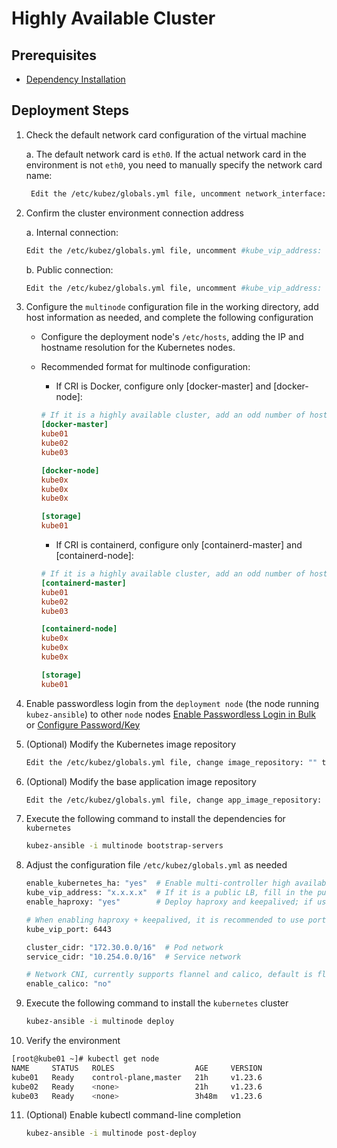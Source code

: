 # Highly Available Cluster

## Prerequisites

- [Dependency Installation](prerequisites.md)

## Deployment Steps

1. Check the default network card configuration of the virtual machine

   a. The default network card is `eth0`. If the actual network card in the environment is not `eth0`, you need to manually specify the network card name:

   ```bash
    Edit the /etc/kubez/globals.yml file, uncomment network_interface: "eth0", and change it to the actual network card name.
   ```

2. Confirm the cluster environment connection address

   a. Internal connection:

   ```bash
   Edit the /etc/kubez/globals.yml file, uncomment #kube_vip_address: "172.16.50.250", and change it to the VIP address.
   ```

   b. Public connection:

   ```bash
   Edit the /etc/kubez/globals.yml file, uncomment #kube_vip_address: "172.16.50.250", and change it to the actual public address (LB address). In a cloud environment, you need to allow public IP access to the backend master node's 6443 port.
   ```

3. Configure the `multinode` configuration file in the working directory, add host information as needed, and complete the following configuration

    - Configure the deployment node's `/etc/hosts`, adding the IP and hostname resolution for the Kubernetes nodes.
    - Recommended format for multinode configuration:
      - If CRI is Docker, configure only [docker-master] and [docker-node]:

      ```toml
      # If it is a highly available cluster, add an odd number of hostnames to [docker-master].
      [docker-master]
      kube01
      kube02
      kube03

      [docker-node]
      kube0x
      kube0x
      kube0x

      [storage]
      kube01
      ```

      - If CRI is containerd, configure only [containerd-master] and [containerd-node]:

      ```toml
      # If it is a highly available cluster, add an odd number of hostnames to [containerd-master].
      [containerd-master]
      kube01
      kube02
      kube03

      [containerd-node]
      kube0x
      kube0x
      kube0x

      [storage]
      kube01
      ```

4. Enable passwordless login from the `deployment node` (the node running `kubez-ansible`) to other `node` nodes [Enable Passwordless Login in Bulk](auth-key.md) or [Configure Password/Key](passwd-key.md)

5. (Optional) Modify the Kubernetes image repository

    ```bash
    Edit the /etc/kubez/globals.yml file, change image_repository: "" to the desired image repository. The default is Alibaba Cloud registry.cn-hangzhou.aliyuncs.com/google_containers.
    ```

6. (Optional) Modify the base application image repository

    ```bash
    Edit the /etc/kubez/globals.yml file, change app_image_repository: "" to the desired image repository. The default is the Pixiu image repository harbor.cloud.pixiuio.com/pixiuio.
    ```

7. Execute the following command to install the dependencies for `kubernetes`

    ```bash
    kubez-ansible -i multinode bootstrap-servers
    ```

8. Adjust the configuration file `/etc/kubez/globals.yml` as needed

    ```bash
    enable_kubernetes_ha: "yes"  # Enable multi-controller high availability, ensure that the control group in multinode is an odd number.
    kube_vip_address: "x.x.x.x"  # If it is a public LB, fill in the public LB address; if it is self-built high availability, fill in the VIP.
    enable_haproxy: "yes"        # Deploy haproxy and keepalived; if using a public LB, this does not need to be enabled.

    # When enabling haproxy + keepalived, it is recommended to use port 8443 for listening.
    kube_vip_port: 6443

    cluster_cidr: "172.30.0.0/16"  # Pod network
    service_cidr: "10.254.0.0/16"  # Service network

    # Network CNI, currently supports flannel and calico, default is flannel.
    enable_calico: "no"
    ```

9. Execute the following command to install the `kubernetes` cluster

    ```bash
    kubez-ansible -i multinode deploy
    ```

10. Verify the environment

   ```bash
   [root@kube01 ~]# kubectl get node
   NAME     STATUS   ROLES                  AGE     VERSION
   kube01   Ready    control-plane,master   21h     v1.23.6
   kube02   Ready    <none>                 21h     v1.23.6
   kube03   Ready    <none>                 3h48m   v1.23.6
   ```

11. (Optional) Enable kubectl command-line completion

    ```bash
    kubez-ansible -i multinode post-deploy
    ```

